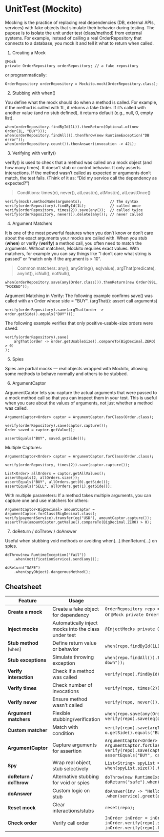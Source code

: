 # UnitTest (Mockito)
Mocking is the practice of replacing real dependencies (DB, external APIs, services) with fake objects that simulate their behavior during testing. The pupose is to isolate the unit under test (class/method) from external systems. For example, instead of calling a real OrderRepository that connects to a database, you mock it and tell it what to return when called.

1. Creating a Mock
```
@Mock
private OrderRepository orderRepository; // a fake repository
```
or programmatically:
```
OrderRepository orderRepository = Mockito.mock(OrderRepository.class);
```

2. Stubbing with when()

You define what the mock should do when a method is called. For example, if the method is called with 1L, it returns a fake Order. If it’s called with another value (and no stub defined), it returns default (e.g., null, 0, empty list).
```
when(orderRepository.findById(1L)).thenReturn(Optional.of(new Order(1L, "BUY")));
when(orderRepository.findAll()).thenThrow(new RuntimeException("DB error"));
when(orderRepository.count()).thenAnswer(invocation -> 42L);
```

3. Verifying with verify()

verify() is used to check that a method was called on a mock object (and how many times). It doesn’t stub or control behavior. It only asserts interactions. If the method wasn’t called as expected or arguments don’t match, the test fails. (Think of it as: “Did my service call the dependency as expected?”)
> Conditions: times(n), never(), atLeast(n), atMost(n), atLeastOnce()

```
verify(mock).methodName(arguments);             // The syntax
verify(orderRepository).findById(1L);           // called once
verify(orderRepository, times(2)).save(any());  // called twice
verify(orderRepository, never()).delete(any()); // never called
```

4. Argument Matchers

It is one of the most powerful features when you don’t know or don’t care about the exact arguments your mocks are called with. When you stub (**when**) or verify (**verify**) a method call, you often need to match the arguments. Without matchers, Mockito requires exact values. With matchers, for example you can say things like “I don’t care what string is passed” or “match only if the argument is > 10”.
>Common matchers: any(), anyString(), eq(value), argThat(predicate), anyInt(), isNull(), notNull(), 
```
when(orderRepository.save(any(Order.class))).thenReturn(new Order(99L, "MOCKED"));
```

Argument Matching in Verify: The following example confirms save() was called with an Order whose side = "BUY". (argThat(): assert call arguments)
```
verify(orderRepository).save(argThat(order -> order.getSide().equals("BUY")));
```

The following example verifies that only positive-usable-size orders were saved:
```
verify(orderRepository).save(
    argThat(order -> order.getUsableSize().compareTo(BigDecimal.ZERO) > 0)
);
```

5. Spies

Spies are partial mocks — real objects wrapped with Mockito, allowing some methods to behave normally and others to be stubbed.

6. ArgumentCaptor

ArgumentCaptor lets you capture the actual arguments that were passed to a mock method call so that you can inspect them in your test. This is useful when you care about the values of arguments, not just whether a method was called.
```
ArgumentCaptor<Order> captor = ArgumentCaptor.forClass(Order.class);

verify(orderRepository).save(captor.capture());
Order saved = captor.getValue();

assertEquals("BUY", saved.getSide());
```

Multiple Captures:
```
ArgumentCaptor<Order> captor = ArgumentCaptor.forClass(Order.class);

verify(orderRepository, times(2)).save(captor.capture());

List<Order> allOrders = captor.getAllValues();
assertEquals(2, allOrders.size());
assertEquals("BUY", allOrders.get(0).getSide());
assertEquals("SELL", allOrders.get(1).getSide());
```

With multiple parameters: If a method takes multiple arguments, you can capture one and use matchers for others:
```
ArgumentCaptor<BigDecimal> amountCaptor = ArgumentCaptor.forClass(BigDecimal.class);
verify(paymentService).transfer(eq("USD"), amountCaptor.capture());
assertTrue(amountCaptor.getValue().compareTo(BigDecimal.ZERO) > 0);
```

7. doReturn / doThrow / doAnswer

Useful when stubbing void methods or avoiding when(...).thenReturn(...) on spies.
```
doThrow(new RuntimeException("fail"))
    .when(notificationService).send(any());

doReturn("SAFE")
    .when(spyObject).dangerousMethod();
```

## Cheatsheet

| **Feature**              | **Usage**                                            | **Example**                                                                                                                                                                 |
| ------------------------ | ---------------------------------------------------- | --------------------------------------------------------------------------------------------------------------------------------------------------------------------------- |
| **Create a mock**        | Create a fake object for dependency                  | `OrderRepository repo = mock(OrderRepository.class);` <br> or `@Mock private OrderRepository repo;`                                                                         |
| **Inject mocks**         | Automatically inject mocks into the class under test | `@InjectMocks private OrderService orderService;`                                                                                                                           |
| **Stub method** (`when`) | Define return value or behavior                      | `when(repo.findById(1L)).thenReturn(Optional.of(order));`                                                                                                                   |
| **Stub exceptions**      | Simulate throwing exception                          | `when(repo.findAll()).thenThrow(new RuntimeException("DB down"));`                                                                                                          |
| **Verify interaction**   | Check if a method was called                         | `verify(repo).findById(1L);`                                                                                                                                                |
| **Verify times**         | Check number of invocations                          | `verify(repo, times(2)).save(any());`                                                                                                                                       |
| **Verify never**         | Ensure method wasn’t called                          | `verify(repo, never()).delete(any());`                                                                                                                                      |
| **Argument matchers**    | Flexible stubbing/verification                       | `when(repo.save(any(Order.class))).thenReturn(order);` <br> `verify(repo).save(eq(order));`                                                                                 |
| **Custom matcher**       | Match with condition                                 | `verify(repo).save(argThat(o -> o.getSide().equals("BUY")));`                                                                                                               |
| **ArgumentCaptor**       | Capture arguments for assertion                      | `ArgumentCaptor<Order> captor = ArgumentCaptor.forClass(Order.class);` <br> `verify(repo).save(captor.capture());` <br> `assertEquals("BUY", captor.getValue().getSide());` |
| **Spy**                  | Wrap real object, stub selectively                   | `List<String> spyList = spy(new ArrayList<>());` <br> `when(spyList.size()).thenReturn(100);`                                                                               |
| **doReturn / doThrow**   | Alternative stubbing for void or spies               | `doThrow(new RuntimeException()).when(service).notify();` <br> `doReturn("safe").when(spy).riskyMethod();`                                                                  |
| **doAnswer**             | Custom logic on stub                                 | `doAnswer(inv -> "Hello " + inv.getArgument(0)) .when(service).greet(any());`                                                                                               |
| **Reset mock**           | Clear interactions/stubs                             | `reset(repo);`                                                                                                                                                              |
| **Check order**          | Verify call order                                    | `InOrder inOrder = inOrder(repo);` <br> `inOrder.verify(repo).save(any());` <br> `inOrder.verify(repo).findAll();`                                                          |

